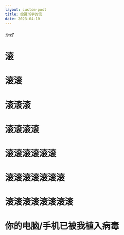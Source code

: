 ```yaml
---
layout: custom-post
title: 给聂昕宇的信
date: 2023-04-10
---
```


###### 你好

# 滚

# 滚滚

# 滚滚滚

# 滚滚滚滚

# 滚滚滚滚滚滚

# 滚滚滚滚滚滚滚

# 滚滚滚滚滚滚滚滚

# 你的电脑/手机已被我植入病毒



